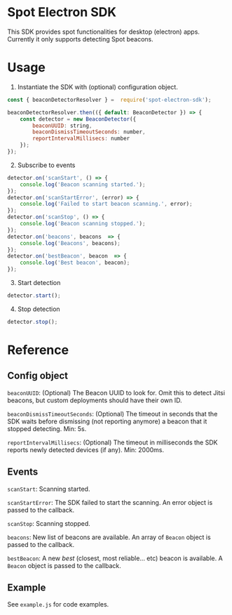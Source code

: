 # Spot Electron SDK

This SDK provides spot functionalities for desktop (electron) apps. Currently it only supports detecting Spot beacons.

# Usage

1. Instantiate the SDK with (optional) configuration object.

```javascript
const { beaconDetectorResolver } =  require('spot-electron-sdk');

beaconDetectorResolver.then(({ default: BeaconDetector }) => {
    const detector = new BeaconDetector({
        beaconUUID: string,
        beaconDismissTimeoutSeconds: number,
        reportIntervalMillisecs: number
    });
});
```
2. Subscribe to events

```javascript
detector.on('scanStart', () => {
    console.log('Beacon scanning started.');
});
detector.on('scanStartError', (error) => {
    console.log('Failed to start beacon scanning.', error);
});
detector.on('scanStop', () => {
    console.log('Beacon scanning stopped.');
});
detector.on('beacons', beacons  => {
    console.log('Beacons', beacons);
});
detector.on('bestBeacon', beacon  => {
    console.log('Best beacon', beacon);
});
```

3. Start detection

```javascript
detector.start();
```

4. Stop detection

```javascript
detector.stop();
```

# Reference

## Config object
`beaconUUID`: (Optional) The Beacon UUID to look for. Omit this to detect Jitsi beacons, but custom deployments should have their own ID.

`beaconDismissTimeoutSeconds`: (Optional) The timeout in seconds that the SDK waits before dismissing (not reporting anymore) a beacon that it stopped detecting. Min: 5s.

`reportIntervalMillisecs`: (Optional) The timeout in milliseconds the SDK reports newly detected devices (if any). Min: 2000ms.

## Events
`scanStart`: Scanning started.

`scanStartError`: The SDK failed to start the scanning. An error object is passed to the callback.

`scanStop`: Scanning stopped.

`beacons`: New list of beacons are available. An array of `Beacon` object is passed to the callback.

`bestBeacon`: A new _best_ (closest, most reliable... etc) beacon is available. A `Beacon` object is passed to the callback.

## Example
See `example.js` for code examples.
